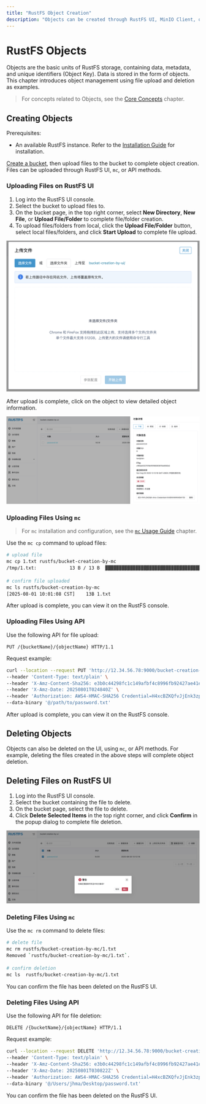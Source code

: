 ```yaml
---
title: "RustFS Object Creation"
description: "Objects can be created through RustFS UI, MinIO Client, or API."
---
```


# RustFS Objects

Objects are the basic units of RustFS storage, containing data, metadata, and unique identifiers (Object Key). Data is stored in the form of objects. This chapter introduces object management using file upload and deletion as examples.

> For concepts related to Objects, see the [Core Concepts](../../concepts/glossary.md) chapter.

## Creating Objects

Prerequisites:

- An available RustFS instance. Refer to the [Installation Guide](../../installation/index.md) for installation.

[Create a bucket](../bucket/creation.md), then upload files to the bucket to complete object creation. Files can be uploaded through RustFS UI, `mc`, or API methods.

### Uploading Files on RustFS UI

1. Log into the RustFS UI console.
2. Select the bucket to upload files to.
3. On the bucket page, in the top right corner, select **New Directory**, **New File**, or **Upload File/Folder** to complete file/folder creation.
4. To upload files/folders from local, click the **Upload File/Folder** button, select local files/folders, and click **Start Upload** to complete file upload.

![object creation from ui](images/upload_file_from_ui.png)

After upload is complete, click on the object to view detailed object information.

![object details info](images/object_details_info.png)

### Uploading Files Using `mc`

> For `mc` installation and configuration, see the [`mc` Usage Guide](../../developer/mc.md) chapter.

Use the `mc cp` command to upload files:

```bash
# upload file
mc cp 1.txt rustfs/bucket-creation-by-mc
/tmp/1.txt:            13 B / 13 B  ▓▓▓▓▓▓▓▓▓▓▓▓▓▓▓▓▓▓▓▓▓▓▓▓▓▓▓▓▓▓▓▓▓▓▓▓▓▓▓  61 B/s 0s%

# confirm file uploaded
mc ls rustfs/bucket-creation-by-mc
[2025-08-01 10:01:08 CST]    13B 1.txt
```

After upload is complete, you can view it on the RustFS console.

### Uploading Files Using API

Use the following API for file upload:

```
PUT /{bucketName}/{objectName} HTTP/1.1
```

Request example:

```bash
curl --location --request PUT 'http://12.34.56.78:9000/bucket-creation-by-api/password.txt' \
--header 'Content-Type: text/plain' \
--header 'X-Amz-Content-Sha256: e3b0c44298fc1c149afbf4c8996fb92427ae41e4649b934ca495991b7852b855' \
--header 'X-Amz-Date: 20250801T024840Z' \
--header 'Authorization: AWS4-HMAC-SHA256 Credential=H4xcBZKQfvJjEnk3zp1N/20250801/cn-east-1/s3/aws4_request, SignedHeaders=content-length;content-type;host;x-amz-content-sha256;x-amz-date, Signature=b7d8dc29ee34dfdf1f3e9e8e069892a8936f478586e7a2c90cf34f5b86d3a2dc' \
--data-binary '@/path/to/password.txt'
```

After upload is complete, you can view it on the RustFS console.

## Deleting Objects

Objects can also be deleted on the UI, using `mc`, or API methods. For example, deleting the files created in the above steps will complete object deletion.

## Deleting Files on RustFS UI

1. Log into the RustFS UI console.
2. Select the bucket containing the file to delete.
3. On the bucket page, select the file to delete.
4. Click **Delete Selected Items** in the top right corner, and click **Confirm** in the popup dialog to complete file deletion.

![object deletion from ui](images/delete_file_from_ui.png)

### Deleting Files Using `mc`

Use the `mc rm` command to delete files:

```bash
# delete file
mc rm rustfs/bucket-creation-by-mc/1.txt
Removed `rustfs/bucket-creation-by-mc/1.txt`.

# confirm deletion
mc ls  rustfs/bucket-creation-by-mc/1.txt
```

You can confirm the file has been deleted on the RustFS UI.

### Deleting Files Using API

Use the following API for file deletion:

```
DELETE /{bucketName}/{objectName} HTTP/1.1
```

Request example:

```bash
curl --location --request DELETE 'http://12.34.56.78:9000/bucket-creation-by-api/password.txt' \
--header 'Content-Type: text/plain' \
--header 'X-Amz-Content-Sha256: e3b0c44298fc1c149afbf4c8996fb92427ae41e4649b934ca495991b7852b855' \
--header 'X-Amz-Date: 20250801T030822Z' \
--header 'Authorization: AWS4-HMAC-SHA256 Credential=H4xcBZKQfvJjEnk3zp1N/20250801/cn-east-1/s3/aws4_request, SignedHeaders=content-length;content-type;host;x-amz-content-sha256;x-amz-date, Signature=1ee63bb0b699598602b2fdbd013e355a57bcb9991307a8ad41f6512e8afebf3a' \
--data-binary '@/Users/jhma/Desktop/password.txt'
```

You can confirm the file has been deleted on the RustFS UI.
